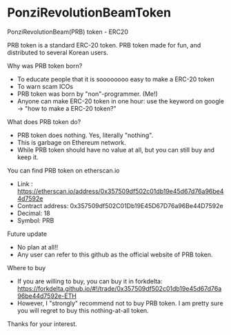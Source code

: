 # PonziRevolutionBeamToken
PonziRevolutionBeam(PRB) token - ERC20


PRB token is a standard ERC-20 token.
PRB token made for fun, and distributed to several Korean users.

Why was PRB token born?
- To educate people that it is soooooooo easy to make a ERC-20 token
- To warn scam ICOs
- PRB token was born by "non"-programmer. (Me!)
- Anyone can make ERC-20 token in one hour: use the keyword on google -> "how to make a ERC-20 token?"

What does PRB token do?
- PRB token does nothing. Yes, literally "nothing".
- This is garbage on Ethereum network.
- While PRB token should have no value at all, but you can still buy and keep it.

You can find PRB token on etherscan.io
- Link : https://etherscan.io/address/0x357509df502c01db19e45d67d76a96be44d7592e
- Contract address: 0x357509df502C01Db19E45D67D76a96Be44D7592e
- Decimal: 18
- Symbol: PRB

Future update
- No plan at all!!
- Any user can refer to this github as the official website of PRB token.

Where to buy
- If you are willing to buy, you can buy it in forkdelta: https://forkdelta.github.io/#!/trade/0x357509df502c01db19e45d67d76a96be44d7592e-ETH
- However, I "strongly" recommend not to buy PRB token. I am pretty sure you will regret to buy this nothing-at-all token.

Thanks for your interest.
